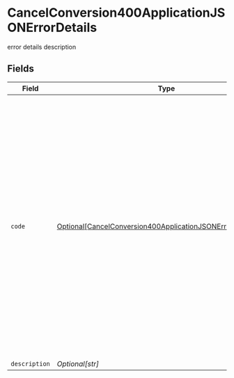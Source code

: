 # CancelConversion400ApplicationJSONErrorDetails

error details description


## Fields

| Field                                                                                                                                                                                                                                                                                                                                                                                                                                                                                                                                                                                                                                                                                               | Type                                                                                                                                                                                                                                                                                                                                                                                                                                                                                                                                                                                                                                                                                                | Required                                                                                                                                                                                                                                                                                                                                                                                                                                                                                                                                                                                                                                                                                            | Description                                                                                                                                                                                                                                                                                                                                                                                                                                                                                                                                                                                                                                                                                         |
| --------------------------------------------------------------------------------------------------------------------------------------------------------------------------------------------------------------------------------------------------------------------------------------------------------------------------------------------------------------------------------------------------------------------------------------------------------------------------------------------------------------------------------------------------------------------------------------------------------------------------------------------------------------------------------------------------- | --------------------------------------------------------------------------------------------------------------------------------------------------------------------------------------------------------------------------------------------------------------------------------------------------------------------------------------------------------------------------------------------------------------------------------------------------------------------------------------------------------------------------------------------------------------------------------------------------------------------------------------------------------------------------------------------------- | --------------------------------------------------------------------------------------------------------------------------------------------------------------------------------------------------------------------------------------------------------------------------------------------------------------------------------------------------------------------------------------------------------------------------------------------------------------------------------------------------------------------------------------------------------------------------------------------------------------------------------------------------------------------------------------------------- | --------------------------------------------------------------------------------------------------------------------------------------------------------------------------------------------------------------------------------------------------------------------------------------------------------------------------------------------------------------------------------------------------------------------------------------------------------------------------------------------------------------------------------------------------------------------------------------------------------------------------------------------------------------------------------------------------- |
| `code`                                                                                                                                                                                                                                                                                                                                                                                                                                                                                                                                                                                                                                                                                              | [Optional[CancelConversion400ApplicationJSONErrorDetailsCode]](../../models/errors/cancelconversion400applicationjsonerrordetailscode.md)                                                                                                                                                                                                                                                                                                                                                                                                                                                                                                                                                           | :heavy_minus_sign:                                                                                                                                                                                                                                                                                                                                                                                                                                                                                                                                                                                                                                                                                  | The detailed error code associated with HTTP status 400.<br/><br/>* `fx_constraint_violated_input`: The input violates the model constraints.<br/>* `fx_invalid_format_input`: The input format is invalid.<br/>* `fx_invalid_currency_code`: The input currency code is invalid.<br/>* `fx_invalid_currency_amount`: The input currency amount is invalid.<br/>* `fx_missing_input`: The required fields are missing.<br/>* `fx_quote_expired`: The provided quote is expired.<br/>* `fx_insufficient_balance`: The balance in the account is insufficient to complete/schedule the transfer.<br/>* `fx_transfer_status_invalid`: The transfer status is invalid.<br/>* `fx_locked_period`: The requested conversion is in locked period.<br/> |
| `description`                                                                                                                                                                                                                                                                                                                                                                                                                                                                                                                                                                                                                                                                                       | *Optional[str]*                                                                                                                                                                                                                                                                                                                                                                                                                                                                                                                                                                                                                                                                                     | :heavy_minus_sign:                                                                                                                                                                                                                                                                                                                                                                                                                                                                                                                                                                                                                                                                                  | Description of the error.                                                                                                                                                                                                                                                                                                                                                                                                                                                                                                                                                                                                                                                                           |